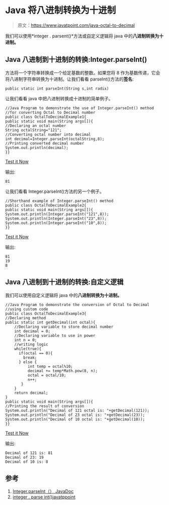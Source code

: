 # Java 将八进制转换为十进制

> 原文：<https://www.javatpoint.com/java-octal-to-decimal>

我们可以使用*integer . parsent()*方法或自定义逻辑将 java 中的**八进制转换为十进制。**

## Java 八进制到十进制的转换:Integer.parseInt()

方法将一个字符串转换成一个给定基数的整数。如果您将 8 作为基数传递，它会将八进制字符串转换为十进制。让我们看看 parseInt()方法的**签名**:

```
public static int parseInt(String s,int radix)

```

让我们看看 java 中把八进制转换成十进制的简单例子。

```
//Java Program to demonstrate the use of Integer.parseInt() method
//for converting Octal to Decimal number
public class OctalToDecimalExample1{
public static void main(String args[]){
//Declaring an octal number
String octalString="121";
//Converting octal number into decimal
int decimal=Integer.parseInt(octalString,8);
//Printing converted decimal number
System.out.println(decimal);
}}

```

[Test it Now](https://compiler.javatpoint.com/opr/test.jsp?filename=OctalToDecimalExample1)

输出:

```
81

```

让我们看看 Integer.parseInt()方法的另一个例子。

```
//Shorthand example of Integer.parseInt() method
public class OctalToDecimalExample2{
public static void main(String args[]){
System.out.println(Integer.parseInt("121",8));
System.out.println(Integer.parseInt("23",8));
System.out.println(Integer.parseInt("10",8));
}}

```

[Test it Now](https://compiler.javatpoint.com/opr/test.jsp?filename=OctalToDecimalExample2)

输出:

```
81
19
8

```

## Java 八进制到十进制的转换:自定义逻辑

我们可以使用自定义逻辑将 java 中的**八进制转换为十进制。**

```
//Java Program to demonstrate the conversion of Octal to Decimal
//using custom code
public class OctalToDecimalExample3{
//Declaring method
public static int getDecimal(int octal){  
    //Declaring variable to store decimal number
    int decimal = 0;  
    //Declaring variable to use in power
    int n = 0;  
    //writing logic 
    while(true){  
      if(octal == 0){  
        break;  
      } else {  
          int temp = octal%10;  
          decimal += temp*Math.pow(8, n);  
          octal = octal/10;  
          n++;  
       }  
    }  
    return decimal;  
}  
public static void main(String args[]){    
//Printing the result of conversion
System.out.println("Decimal of 121 octal is: "+getDecimal(121));  
System.out.println("Decimal of 23 octal is: "+getDecimal(23));  
System.out.println("Decimal of 10 octal is: "+getDecimal(10));  
}}

```

[Test it Now](https://compiler.javatpoint.com/opr/test.jsp?filename=OctalToDecimalExample3)

输出:

```
Decimal of 121 is: 81
Decimal of 23: 19
Decimal of 10 is: 8

```

## 参考

1.  [Integer.parseInt（） JavaDoc](https://docs.oracle.com/javase/9/docs/api/java/lang/Integer.html#parseInt-java.lang.String-int-)
2.  [integer . parse int()javatppoint](java-integer-parseint-method)